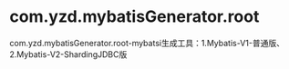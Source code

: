 # com.yzd.mybatisGenerator.root
com.yzd.mybatisGenerator.root-mybatsi生成工具：1.Mybatis-V1-普通版、2.Mybatis-V2-ShardingJDBC版
